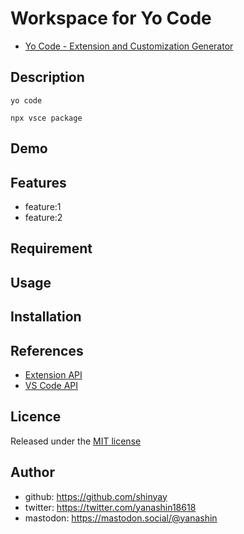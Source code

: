 # Workspace for Yo Code

- [Yo Code - Extension and Customization Generator](https://github.com/microsoft/vscode-generator-code)

## Description

```shell
yo code
```

```shell
npx vsce package
```

## Demo

## Features

- feature:1
- feature:2

## Requirement

## Usage

## Installation

## References

- [Extension API](https://code.visualstudio.com/api)
- [VS Code API](https://code.visualstudio.com/api/references/vscode-api)

## Licence

Released under the [MIT license](https://gist.githubusercontent.com/shinyay/56e54ee4c0e22db8211e05e70a63247e/raw/34c6fdd50d54aa8e23560c296424aeb61599aa71/LICENSE)

## Author

- github: <https://github.com/shinyay>
- twitter: <https://twitter.com/yanashin18618>
- mastodon: <https://mastodon.social/@yanashin>
